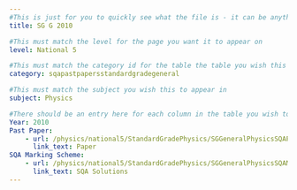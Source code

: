 ```yaml
---
#This is just for you to quickly see what the file is - it can be anything you want
title: SG G 2010

#This must match the level for the page you want it to appear on
level: National 5

#This must match the category id for the table the table you wish this to appear in
category: sqapastpapersstandardgradegeneral

#This must match the subject you wish this to appear in
subject: Physics

#There should be an entry here for each column in the table you wish to populate:
Year: 2010
Past Paper:
    - url: /physics/national5/StandardGradePhysics/SGGeneralPhysicsSQAPP/SGGeneralPhysicsSQApp2010.pdf
      link_text: Paper
SQA Marking Scheme:
    - url: /physics/national5/StandardGradePhysics/SGGeneralPhysicsSQAMsch/SGGeneralPhysicsSQAmsch2010.pdf
      link_text: SQA Solutions
---
```


